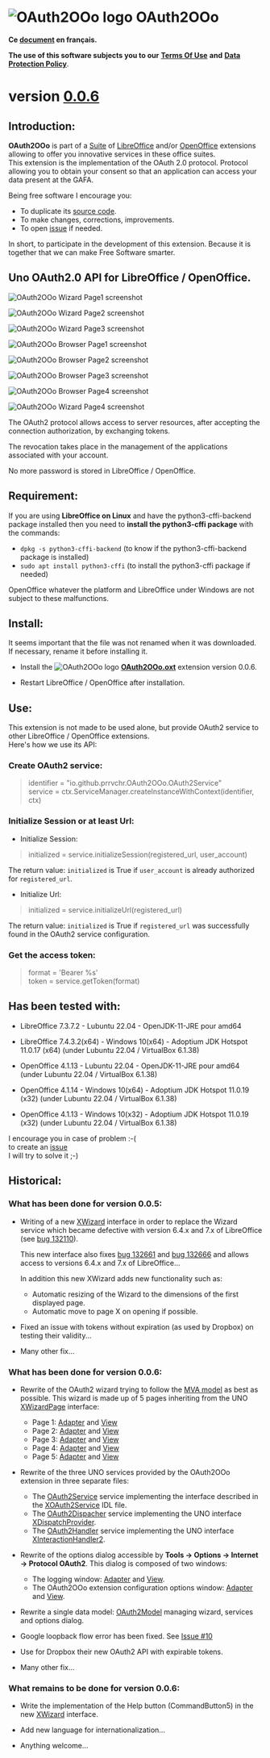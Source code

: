 # ![OAuth2OOo logo][1] OAuth2OOo

**Ce [document][2] en français.**

**The use of this software subjects you to our** [**Terms Of Use**][3] **and** [**Data Protection Policy**][4].

# version [0.0.6][5]

## Introduction:

**OAuth2OOo** is part of a [Suite][6] of [LibreOffice][7] and/or [OpenOffice][8] extensions allowing to offer you innovative services in these office suites.  
This extension is the implementation of the OAuth 2.0 protocol. Protocol allowing you to obtain your consent so that an application can access your data present at the GAFA.

Being free software I encourage you:
- To duplicate its [source code][9].
- To make changes, corrections, improvements.
- To open [issue][10] if needed.

In short, to participate in the development of this extension.
Because it is together that we can make Free Software smarter.

## Uno OAuth2.0 API for LibreOffice / OpenOffice.

![OAuth2OOo Wizard Page1 screenshot][11]

![OAuth2OOo Wizard Page2 screenshot][12]

![OAuth2OOo Wizard Page3 screenshot][13]

![OAuth2OOo Browser Page1 screenshot][14]

![OAuth2OOo Browser Page2 screenshot][15]

![OAuth2OOo Browser Page3 screenshot][16]

![OAuth2OOo Browser Page4 screenshot][17]

![OAuth2OOo Wizard Page4 screenshot][18]

The OAuth2 protocol allows access to server resources, after accepting the connection authorization, by exchanging tokens.

The revocation takes place in the management of the applications associated with your account.

No more password is stored in LibreOffice / OpenOffice.

## Requirement:

If you are using **LibreOffice on Linux** and have the python3-cffi-backend package installed then you need to **install the python3-cffi package** with the commands:
  - `dpkg -s python3-cffi-backend` (to know if the python3-cffi-backend package is installed)
  - `sudo apt install python3-cffi` (to install the python3-cffi package if needed)

OpenOffice whatever the platform and LibreOffice under Windows are not subject to these malfunctions.

## Install:

It seems important that the file was not renamed when it was downloaded.
If necessary, rename it before installing it.

- Install the ![OAuth2OOo logo][1] **[OAuth2OOo.oxt][19]** extension version 0.0.6.

- Restart LibreOffice / OpenOffice after installation.

## Use:

This extension is not made to be used alone, but provide OAuth2 service to other LibreOffice / OpenOffice extensions.  
Here's how we use its API:

### Create OAuth2 service:

> identifier = "io.github.prrvchr.OAuth2OOo.OAuth2Service"  
> service = ctx.ServiceManager.createInstanceWithContext(identifier, ctx)

### Initialize Session or at least Url:

- Initialize Session: 

> initialized = service.initializeSession(registered_url, user_account)

The return value: `initialized` is True if `user_account` is already authorized for `registered_url`.

- Initialize Url:

> initialized = service.initializeUrl(registered_url)

The return value: `initialized` is True if `registered_url` was successfully found in the OAuth2 service configuration.

### Get the access token:

> format = 'Bearer %s'  
> token = service.getToken(format)

## Has been tested with:

* LibreOffice 7.3.7.2 - Lubuntu 22.04 - OpenJDK-11-JRE pour amd64

* LibreOffice 7.4.3.2(x64) - Windows 10(x64) - Adoptium JDK Hotspot 11.0.17 (x64) (under Lubuntu 22.04 / VirtualBox 6.1.38)

* OpenOffice 4.1.13 - Lubuntu 22.04 - OpenJDK-11-JRE pour amd64 (under Lubuntu 22.04 / VirtualBox 6.1.38)

* OpenOffice 4.1.14 - Windows 10(x64) - Adoptium JDK Hotspot 11.0.19 (x32) (under Lubuntu 22.04 / VirtualBox 6.1.38)

* OpenOffice 4.1.13 - Windows 10(x32) - Adoptium JDK Hotspot 11.0.19 (x32) (under Lubuntu 22.04 / VirtualBox 6.1.38)

I encourage you in case of problem :-(  
to create an [issue][10]  
I will try to solve it ;-)

## Historical:

### What has been done for version 0.0.5:

- Writing of a new [XWizard][20] interface in order to replace the Wizard service which became defective with version 6.4.x and 7.x of LibreOffice (see [bug 132110][21]).

    This new interface also fixes [bug 132661][22] and [bug 132666][23] and allows access to versions 6.4.x and 7.x of LibreOffice...

    In addition this new XWizard adds new functionality such as:

    - Automatic resizing of the Wizard to the dimensions of the first displayed page.
    - Automatic move to page X on opening if possible.

- Fixed an issue with tokens without expiration (as used by Dropbox) on testing their validity...

- Many other fix...

### What has been done for version 0.0.6:

- Rewrite of the OAuth2 wizard trying to follow the [MVA model][24] as best as possible. This wizard is made up of 5 pages inheriting from the UNO [XWizardPage][25] interface:

    - Page 1: [Adapter][26] and [View][27]
    - Page 2: [Adapter][28] and [View][29]
    - Page 3: [Adapter][30] and [View][31]
    - Page 4: [Adapter][32] and [View][33]
    - Page 5: [Adapter][34] and [View][35]

- Rewrite of the three UNO services provided by the OAuth2OOo extension in three separate files:

    - The [OAuth2Service][36] service implementing the interface described in the [XOAuth2Service][37] IDL file.
    - The [OAuth2Dispacher][38] service implementing the UNO interface [XDispatchProvider][39].
    - The [OAuth2Handler][40] service implementing the UNO interface [XInteractionHandler2][41].

- Rewrite of the options dialog accessible by **Tools -> Options -> Internet -> Protocol OAuth2**. This dialog is composed of two windows:

    - The logging window: [Adapter][42] and [View][43].
    - The OAuth2OOo extension configuration options window: [Adapter][44] and [View][45].

- Rewrite a single data model: [OAuth2Model][46] managing wizard, services and options dialog.

- Google loopback flow error has been fixed. See [Issue #10][47]

- Use for Dropbox their new OAuth2 API with expirable tokens.

- Many other fix...

### What remains to be done for version 0.0.6:

- Write the implementation of the Help button (CommandButton5) in the new [XWizard][20] interface.

- Add new language for internationalization...

- Anything welcome...

[1]: <https://prrvchr.github.io/OAuth2OOo/img/OAuth2OOo.png>
[2]: <https://prrvchr.github.io/OAuth2OOo/README_fr>
[3]: <https://prrvchr.github.io/OAuth2OOo/source/OAuth2OOo/registration/TermsOfUse_en>
[4]: <https://prrvchr.github.io/OAuth2OOo/source/OAuth2OOo/registration/PrivacyPolicy_en>
[5]: <https://prrvchr.github.io/OAuth2OOo#historical>
[6]: <https://prrvchr.github.io>
[7]: <https://www.libreoffice.org/download/download/>
[8]: <https://www.openoffice.org/download/index.html>
[9]: <https://github.com/prrvchr/OAuth2OOo>
[10]: <https://github.com/prrvchr/OAuth2OOo/issues/new>
[11]: <https://prrvchr.github.io/OAuth2OOo/img/OAuth2Wizard1.png>
[12]: <https://prrvchr.github.io/OAuth2OOo/img/OAuth2Wizard2.png>
[13]: <https://prrvchr.github.io/OAuth2OOo/img/OAuth2Wizard3.png>
[14]: <https://prrvchr.github.io/OAuth2OOo/img/OAuth2Wizard4.png>
[15]: <https://prrvchr.github.io/OAuth2OOo/img/OAuth2Wizard5.png>
[16]: <https://prrvchr.github.io/OAuth2OOo/img/OAuth2Wizard6.png>
[17]: <https://prrvchr.github.io/OAuth2OOo/img/OAuth2Wizard7.png>
[18]: <https://prrvchr.github.io/OAuth2OOo/img/OAuth2Wizard8.png>
[19]: <https://github.com/prrvchr/OAuth2OOo/raw/master/OAuth2OOo.oxt>
[20]: <https://github.com/prrvchr/OAuth2OOo/blob/master/uno/lib/uno/wizard/wizard.py>
[21]: <https://bugs.documentfoundation.org/show_bug.cgi?id=132110>
[22]: <https://bugs.documentfoundation.org/show_bug.cgi?id=132661>
[23]: <https://bugs.documentfoundation.org/show_bug.cgi?id=132666>
[24]: <https://en.wikipedia.org/wiki/Model%E2%80%93view%E2%80%93adapter>
[25]: <https://www.openoffice.org/api/docs/common/ref/com/sun/star/ui/dialogs/XWizardPage.html>
[26]: <https://github.com/prrvchr/OAuth2OOo/blob/master/source/OAuth2OOo/service/pythonpath/oauth2/wizard/page1/oauth2manager.py>
[27]: <https://github.com/prrvchr/OAuth2OOo/blob/master/source/OAuth2OOo/service/pythonpath/oauth2/wizard/page1/oauth2view.py>
[28]: <https://github.com/prrvchr/OAuth2OOo/blob/master/source/OAuth2OOo/service/pythonpath/oauth2/wizard/page2/oauth2manager.py>
[29]: <https://github.com/prrvchr/OAuth2OOo/blob/master/source/OAuth2OOo/service/pythonpath/oauth2/wizard/page2/oauth2view.py>
[30]: <https://github.com/prrvchr/OAuth2OOo/blob/master/source/OAuth2OOo/service/pythonpath/oauth2/wizard/page3/oauth2manager.py>
[31]: <https://github.com/prrvchr/OAuth2OOo/blob/master/source/OAuth2OOo/service/pythonpath/oauth2/wizard/page3/oauth2view.py>
[32]: <https://github.com/prrvchr/OAuth2OOo/blob/master/source/OAuth2OOo/service/pythonpath/oauth2/wizard/page4/oauth2manager.py>
[33]: <https://github.com/prrvchr/OAuth2OOo/blob/master/source/OAuth2OOo/service/pythonpath/oauth2/wizard/page4/oauth2view.py>
[34]: <https://github.com/prrvchr/OAuth2OOo/blob/master/source/OAuth2OOo/service/pythonpath/oauth2/wizard/page5/oauth2manager.py>
[35]: <https://github.com/prrvchr/OAuth2OOo/blob/master/source/OAuth2OOo/service/pythonpath/oauth2/wizard/page5/oauth2view.py>
[36]: <https://github.com/prrvchr/OAuth2OOo/blob/master/source/OAuth2OOo/service/OAuth2Service.py>
[37]: <https://github.com/prrvchr/OAuth2OOo/blob/master/uno/rdb/idl/com/sun/star/auth/XOAuth2Service.idl>
[38]: <https://github.com/prrvchr/OAuth2OOo/blob/master/source/OAuth2OOo/service/OAuth2Dispatcher.py>
[39]: <https://www.openoffice.org/api/docs/common/ref/com/sun/star/frame/XDispatchProvider.html>
[40]: <https://github.com/prrvchr/OAuth2OOo/blob/master/source/OAuth2OOo/service/OAuth2Handler.py>
[41]: <https://www.openoffice.org/api/docs/common/ref/com/sun/star/task/XInteractionHandler2.html>
[42]: <https://github.com/prrvchr/OAuth2OOo/blob/master/uno/lib/uno/logger/logmanager.py>
[43]: <https://github.com/prrvchr/OAuth2OOo/blob/master/uno/lib/uno/logger/logview.py>
[44]: <https://github.com/prrvchr/OAuth2OOo/blob/master/source/OAuth2OOo/service/pythonpath/oauth2/options/optionsmanager.py>
[45]: <https://github.com/prrvchr/OAuth2OOo/blob/master/source/OAuth2OOo/service/pythonpath/oauth2/options/optionsview.py>
[46]: <https://github.com/prrvchr/OAuth2OOo/blob/master/source/OAuth2OOo/service/pythonpath/oauth2/oauth2model.py>
[47]: <https://github.com/prrvchr/OAuth2OOo/issues/10>
